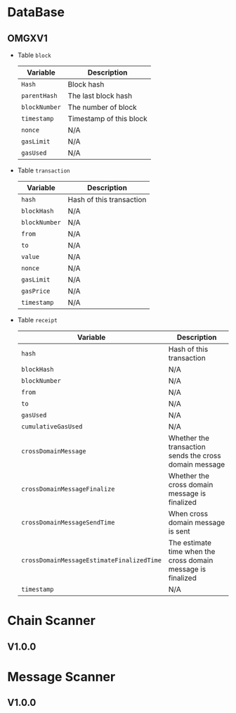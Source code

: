 # DataBase

## OMGXV1

* Table `block`

  | Variable      | Description             |
  | ------------- | ----------------------- |
  | `Hash`        | Block hash              |
  | `parentHash`  | The last block hash     |
  | `blockNumber` | The number of block     |
  | `timestamp`   | Timestamp of this block |
  | `nonce`       | N/A                     |
  | `gasLimit`    | N/A                     |
  | `gasUsed`     | N/A                     |

* Table `transaction`

  | Variable      | Description              |
  | ------------- | ------------------------ |
  | `hash`        | Hash of this transaction |
  | `blockHash`   | N/A                      |
  | `blockNumber` | N/A                      |
  | `from`        | N/A                      |
  | `to`          | N/A                      |
  | `value`       | N/A                      |
  | `nonce`       | N/A                      |
  | `gasLimit`    | N/A                      |
  | `gasPrice`    | N/A                      |
  | `timestamp`   | N/A                      |

* Table `receipt`

  | Variable                                  | Description                                                  |
  | ----------------------------------------- | ------------------------------------------------------------ |
  | `hash`                                    | Hash of this transaction                                     |
  | `blockHash`                               | N/A                                                          |
  | `blockNumber`                             | N/A                                                          |
  | `from`                                    | N/A                                                          |
  | `to`                                      | N/A                                                          |
  | `gasUsed`                                 | N/A                                                          |
  | `cumulativeGasUsed`                       | N/A                                                          |
  | `crossDomainMessage`                      | Whether the transaction sends the cross domain message       |
  | `crossDomainMessageFinalize`              | Whether the cross domain message is finalized                |
  | `crossDomainMessageSendTime`              | When cross domain message is sent                            |
  | `crossDomainMessageEstimateFinalizedTime` | The estimate time when the cross domain message is finalized |
  | `timestamp`                               | N/A                                                          |

# Chain Scanner

## V1.0.0



# Message Scanner

## V1.0.0